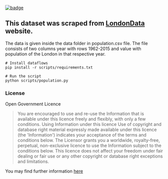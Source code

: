 <a className="gh-badge" href="https://datahub.io/core/london-population"><img src="https://badgen.net/badge/icon/View%20on%20datahub.io/orange?icon=https://datahub.io/datahub-cube-badge-icon.svg&label&scale=1.25" alt="badge" /></a>

This dataset was scraped from [LondonData](https://data.london.gov.uk/) website.
-
The data is given inside  the data folder in population.csv file. The file consists of two columns
year with rows 1962-2015 and value with population of the London in that respective year.

```
# Install dataflows
pip install -r scripts/requirements.txt

# Run the script
python scripts/population.py
```

### License

Open Government Licence


> You are encouraged to use and re-use the Information that is available under this licence freely and flexibly, with only a few conditions.
Using Information under this licence
>Use of copyright and database right material expressly made available under this licence (the 'Information') indicates your acceptance of the terms and conditions below.
> The Licensor grants you a worldwide, royalty-free, perpetual, non-exclusive licence to use the Information subject to the conditions below.
> This licence does not affect your freedom under fair dealing or fair use or any other copyright or database right exceptions and limitations.

You may find further information [here](http://www.nationalarchives.gov.uk/doc/open-government-licence/version/3/)
